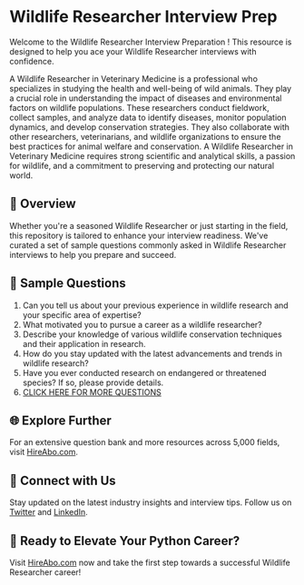 # Wildlife Researcher Interview Prep

Welcome to the Wildlife Researcher Interview Preparation ! This resource is designed to help you ace your Wildlife Researcher interviews with confidence.

A Wildlife Researcher in Veterinary Medicine is a professional who specializes in studying the health and well-being of wild animals. They play a crucial role in understanding the impact of diseases and environmental factors on wildlife populations. These researchers conduct fieldwork, collect samples, and analyze data to identify diseases, monitor population dynamics, and develop conservation strategies. They also collaborate with other researchers, veterinarians, and wildlife organizations to ensure the best practices for animal welfare and conservation. A Wildlife Researcher in Veterinary Medicine requires strong scientific and analytical skills, a passion for wildlife, and a commitment to preserving and protecting our natural world.

## 🚀 Overview

Whether you're a seasoned Wildlife Researcher or just starting in the field, this repository is tailored to enhance your interview readiness. We've curated a set of sample questions commonly asked in Wildlife Researcher interviews to help you prepare and succeed.

## 📝 Sample Questions

1. Can you tell us about your previous experience in wildlife research and your specific area of expertise?
2. What motivated you to pursue a career as a wildlife researcher?
3. Describe your knowledge of various wildlife conservation techniques and their application in research.
4. How do you stay updated with the latest advancements and trends in wildlife research?
5. Have you ever conducted research on endangered or threatened species? If so, please provide details.
6. [CLICK HERE FOR MORE QUESTIONS](https://hireabo.com/job/24_2_39/Wildlife%20Researcher)

## 🌐 Explore Further

For an extensive question bank and more resources across 5,000 fields, visit [HireAbo.com](https://www.hireabo.com).

## 📱 Connect with Us

Stay updated on the latest industry insights and interview tips. Follow us on [Twitter](https://twitter.com/hireabo) and [LinkedIn](https://www.linkedin.com/in/hire-abo-3609972a8/).

## 🚀 Ready to Elevate Your Python Career?

Visit [HireAbo.com](https://www.hireabo.com) now and take the first step towards a successful Wildlife Researcher career!